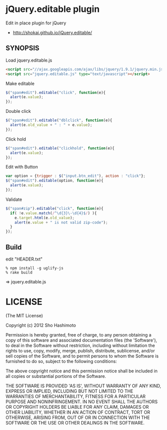 jQuery.editable plugin
======================
Edit in place plugin for jQuery

* http://shokai.github.io/jQuery.editable/


SYNOPSIS
--------

Load jquery.editable.js

````html
<script src="//ajax.googleapis.com/ajax/libs/jquery/1.9.1/jquery.min.js"></script>
<script src="jquery.editable.js" type="text/javascript"></script>
````

Make editable

````javascript
$("span#edit").editable("click", function(e){
  alert(e.value);
});
````

Double click

````javascript
$("span#edit").editable("dblclick", function(e){
  alert(e.old_value + " : " + e.value);
});
````

Click hold

````javascript
$("span#edit").editable("clickhold", function(e){
  alert(e.value);
});
````


Edit with Button

````javascript
var option = {trigger : $("input.btn_edit"), action : "click"};
$("span#edit").editable(option, function(e){
  alert(e.value);
});
````

Validate
````javascript
$("span#zip").editable("click", function(e){
  if( !e.value.match(/^\d{3}\-\d{4}$/) ){
    e.target.html(e.old_value);
    alert(e.value + " is not valid zip-code");
  }
});
````


Build
-----

edit "HEADER.txt"

    % npm install -g uglify-js
    % rake build

=> jquery.editable.js


LICENSE
=======
(The MIT License)

Copyright (c) 2012 Sho Hashimoto

Permission is hereby granted, free of charge, to any person obtaining
a copy of this software and associated documentation files (the
'Software'), to deal in the Software without restriction, including
without limitation the rights to use, copy, modify, merge, publish,
distribute, sublicense, and/or sell copies of the Software, and to
permit persons to whom the Software is furnished to do so, subject to
the following conditions:

The above copyright notice and this permission notice shall be
included in all copies or substantial portions of the Software.

THE SOFTWARE IS PROVIDED 'AS IS', WITHOUT WARRANTY OF ANY KIND,
EXPRESS OR IMPLIED, INCLUDING BUT NOT LIMITED TO THE WARRANTIES OF
MERCHANTABILITY, FITNESS FOR A PARTICULAR PURPOSE AND NONINFRINGEMENT.
IN NO EVENT SHALL THE AUTHORS OR COPYRIGHT HOLDERS BE LIABLE FOR ANY
CLAIM, DAMAGES OR OTHER LIABILITY, WHETHER IN AN ACTION OF CONTRACT,
TORT OR OTHERWISE, ARISING FROM, OUT OF OR IN CONNECTION WITH THE
SOFTWARE OR THE USE OR OTHER DEALINGS IN THE SOFTWARE.
